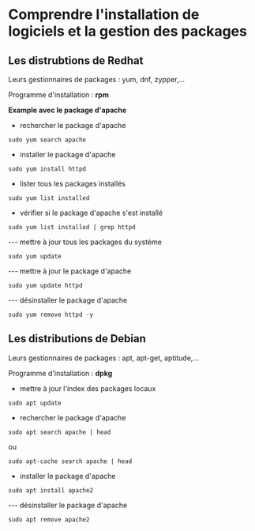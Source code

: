 # Comprendre l'installation de logiciels et la gestion des packages

## Les distrubtions de Redhat

Leurs gestionnaires de packages : yum, dnf, zypper,...

Programme d'installation : **rpm**

**Example avec le package d'apache**

- rechercher le package d'apache

```
sudo yum search apache
```

- installer le package d'apache

```
sudo yum install httpd
```

- lister tous les packages installés

```
sudo yum list installed
```

- vérifier si le package d'apache s'est installé

```
sudo yum list installed | grep httpd
```

--- mettre à jour tous les packages du système

```
sudo yum update
```

--- mettre à jour le package d'apache

```
sudo yum update httpd
```

--- désinstaller le package d'apache

```
sudo yum remove httpd -y
```

## Les distributions de Debian

Leurs gestionnaires de packages : apt, apt-get, aptitude,...

Programme d'installation : **dpkg**

- mettre à jour l'index des packages locaux

```
sudo apt update
```

- rechercher le package d'apache

```
sudo apt search apache | head
```

ou 

```
sudo apt-cache search apache | head
```

- installer le package d'apache

```
sudo apt install apache2
```

--- désinstaller le package d'apache

```
sudo apt remove apache2
```